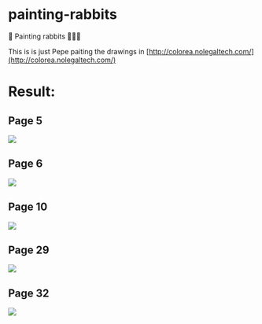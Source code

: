 # painting-rabbits
🎨 Painting rabbits 🐇🐇🐇

This is is just Pepe paiting the drawings in [http://colorea.nolegaltech.com/](http://colorea.nolegaltech.com/)

# Result:

## Page 5

![](https://github.com/pepellou/painting-rabbits/raw/master/drawings/P5.png)

## Page 6

![](https://github.com/pepellou/painting-rabbits/raw/master/drawings/P6.png)

## Page 10

![](https://github.com/pepellou/painting-rabbits/raw/master/drawings/P10.png)

## Page 29

![](https://github.com/pepellou/painting-rabbits/raw/master/drawings/P29.png)

## Page 32

![](https://github.com/pepellou/painting-rabbits/raw/master/drawings/P32.png)
